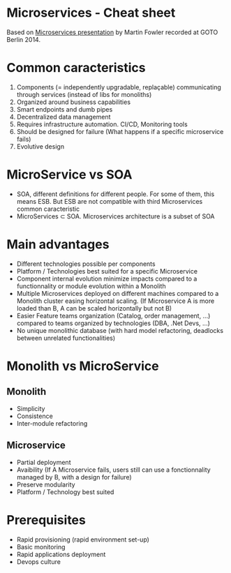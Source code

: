Microservices - Cheat sheet
=======

Based on [Microservices presentation](https://www.youtube.com/watch?v=wgdBVIX9ifA) by Martin Fowler recorded at GOTO Berlin 2014.

# Common caracteristics

1. Components (= independently upgradable, replaçable) communicating through services (instead of libs for monoliths)
2. Organized around business capabilities
3. Smart endpoints and dumb pipes
4. Decentralized data management
5. Requires infrastructure automation. CI/CD, Monitoring tools
6. Should be designed for failure (What happens if a specific microservice fails)
7. Evolutive design

# MicroService vs SOA

* SOA, different definitions for different people. For some of them, this means ESB. But ESB are not compatible with third Microservices common caracteristic
* MicroServices ⊂ SOA. Microservices architecture is a subset of SOA

# Main advantages

* Different technologies possible per components
* Platform / Technologies best suited for a specific Microservice
* Component internal evolution minimize impacts compared to a functionnality or module evolution within a Monolith
* Multiple Microservices deployed on different machines compared to a Monolith cluster easing horizontal scaling. (If Microservice A is more loaded than B, A can be scaled horizontally but not B)
* Easier Feature teams organization (Catalog, order management, ...) compared to teams organized by technologies (DBA, .Net Devs, ...)
* No unique monolithic database (with hard model refactoring, deadlocks between unrelated functionalities)

# Monolith vs MicroService

## Monolith

* Simplicity
* Consistence
* Inter-module refactoring

## Microservice

* Partial deployment
* Avaibility (If A Microservice fails, users still can use a fonctionnality managed by B, with a design for failure)
* Preserve modularity
* Platform / Technology best suited

# Prerequisites

* Rapid provisioning (rapid environment set-up)
* Basic monitoring
* Rapid applications deployment
* Devops culture
